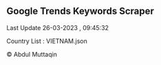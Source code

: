 

## Google Trends Keywords Scraper 
 
Last Update 26-03-2023 , 09:45:32

Country List :
VIETNAM.json



© Abdul Muttaqin 

